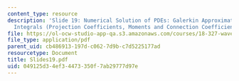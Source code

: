```yaml
---
content_type: resource
description: 'Slide 19: Numerical Solution of PDEs: Galerkin Approximation; Wavelet
  Integrals (Projection Coefficients, Moments and Connection Coefficients); Convergence.'
file: https://ol-ocw-studio-app-qa.s3.amazonaws.com/courses/18-327-wavelets-filter-banks-and-applications-spring-2003/049125d34ef34473350f7ab29777d97e_Slides19.pdf
file_type: application/pdf
parent_uid: cb486913-197d-c062-7d9b-c7d5225177ad
resourcetype: Document
title: Slides19.pdf
uid: 049125d3-4ef3-4473-350f-7ab29777d97e
---
```

